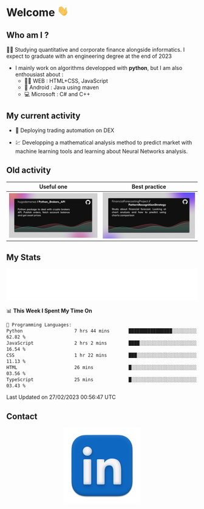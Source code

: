 # Welcome <img src="assets/hello.gif" width="30px"/>


## Who am I ?

:man_student: Studying quantitative and corporate finance alongside informatics. I expect to graduate with an engineering degree at the end of 2023

*  I mainly work on algorithms developped with **python**, but I am also enthousiast about :
    * :man_technologist: WEB : HTML+CSS, JavaScript
    * :iphone: Android : Java using maven
    * :computer: Microsoft : C# and C++

## My current activity

* :rocket: Deploying trading automation on DEX

* :chart: Developping a mathematical analysis method to predict market with machine learning tools and learning about Neural Networks analysis.

## Old activity

| Useful one | Best practice|
| ------------- | ------------- |
| [![](assets/BrokerAPI.png)](https://github.com/hugodemenez/Python_Brokers_API)  | [![](assets/PatternRecognitionStrategy.png)](https://github.com/FinancialForecastingProject/PatternRecognitionStrategy.git)  |

## My Stats

<p align=center>
<img src="metrics.plugin.wakatime.svg" alt="Metrics">
</p>

<!--START_SECTION:waka-->
📊 **This Week I Spent My Time On** 

```text
💬 Programming Languages: 
Python                   7 hrs 44 mins       ████████████████░░░░░░░░░   62.82 % 
JavaScript               2 hrs 2 mins        ████░░░░░░░░░░░░░░░░░░░░░   16.54 % 
CSS                      1 hr 22 mins        ███░░░░░░░░░░░░░░░░░░░░░░   11.13 % 
HTML                     26 mins             █░░░░░░░░░░░░░░░░░░░░░░░░   03.56 % 
TypeScript               25 mins             █░░░░░░░░░░░░░░░░░░░░░░░░   03.43 % 
```


 Last Updated on 27/02/2023 00:56:47 UTC
<!--END_SECTION:waka-->

## Contact

<p align=center >
<a href="https://www.linkedin.com/in/hugo-demenez/">
<picture>
  <source media="(prefers-color-scheme: dark)" srcset="assets/linkedin_light.png">
  <img height="200px" width="200px" alt="Linkedin link" src="assets/linkedin.png">
</picture>
</a>
</p>


